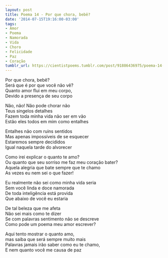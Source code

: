 ```yaml
---
layout: post
title: Poema 14 - Por que chora, bebê?
date: '2014-07-15T19:16:00-03:00'
tags:
- Amor
- Poema
- Namorada
- Vida
- Choro
- Felicidade
- Paz
- Coração
tumblr_url: https://cientistpoems.tumblr.com/post/91886436975/poema-14-por-que-chora-beb%C3%AA
---
```


Por que chora, bebê?<br/>
Será que é por que você não vê?<br/>
Quanto amor flui em meu corpo,<br/>
Devido a presença de seu corpo<br/>

Não, não! Não pode chorar não<br/>
Teus singelos detalhes<br/>
Fazem toda minha vida não ser em vão<br/>
Estão eles todos em mim como entalhes<br/>

Entalhes não com ruins sentidos<br/>
Mas apenas impossíveis de se esquecer<br/>
Estaremos sempre decididos<br/>
Igual naquela tarde do alvorecer<br/>

Como irei explicar o quanto te amo?<br/>
Ou quanto que seu sorriso me faz meu coração bater?<br/>
Aquela alegria que bate sempre que te chamo<br/>
As vezes eu nem sei o que fazer!<br/>

Eu realmente não sei como minha vida seria<br/>
Sem você linda e doce namorada<br/>
De toda inteligência está provida<br/>
Que abaixo de você eu estaria<br/>

De tal beleza que me afeta<br/>
Não sei mais como te dizer<br/>
Se com palavras sentimento não se descreve<br/>
Como pode um poema meu amor escrever?<br/>

Aqui tento mostrar o quanto amo,<br/>
mas saiba que será sempre muito mais<br/>
Palavras jamais irão saber como eu te chamo,<br/>
E nem quanto você me causa de paz<br/>
